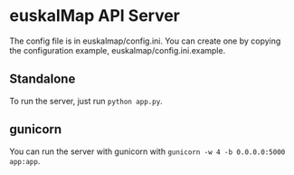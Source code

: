 # euskalMap API Server
The config file is in euskalmap/config.ini. You can create one by copying the configuration example, euskalmap/config.ini.example.

## Standalone
To run the server, just run ```python app.py```.

## gunicorn
You can run the server with gunicorn with ```gunicorn -w 4 -b 0.0.0.0:5000 app:app```.
